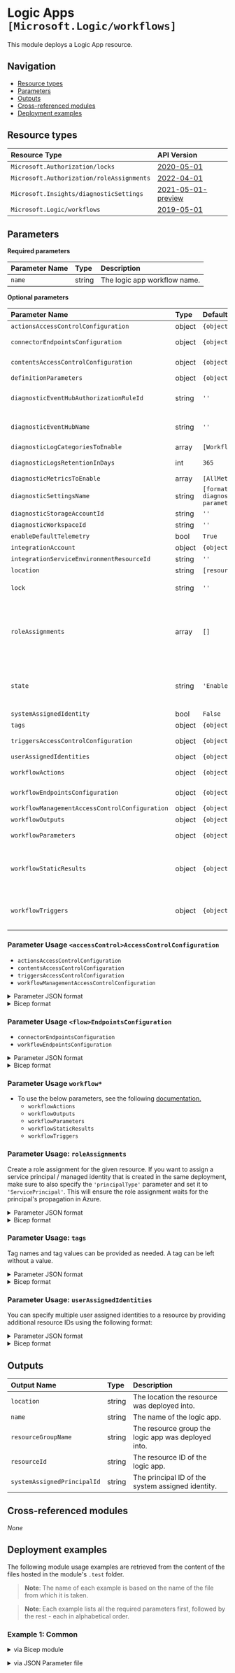 # Logic Apps `[Microsoft.Logic/workflows]`

This module deploys a Logic App resource.

## Navigation

- [Resource types](#Resource-types)
- [Parameters](#Parameters)
- [Outputs](#Outputs)
- [Cross-referenced modules](#Cross-referenced-modules)
- [Deployment examples](#Deployment-examples)

## Resource types

| Resource Type | API Version |
| :-- | :-- |
| `Microsoft.Authorization/locks` | [2020-05-01](https://docs.microsoft.com/en-us/azure/templates/Microsoft.Authorization/2020-05-01/locks) |
| `Microsoft.Authorization/roleAssignments` | [2022-04-01](https://docs.microsoft.com/en-us/azure/templates/Microsoft.Authorization/2022-04-01/roleAssignments) |
| `Microsoft.Insights/diagnosticSettings` | [2021-05-01-preview](https://docs.microsoft.com/en-us/azure/templates/Microsoft.Insights/2021-05-01-preview/diagnosticSettings) |
| `Microsoft.Logic/workflows` | [2019-05-01](https://docs.microsoft.com/en-us/azure/templates/Microsoft.Logic/2019-05-01/workflows) |

## Parameters

**Required parameters**

| Parameter Name | Type | Description |
| :-- | :-- | :-- |
| `name` | string | The logic app workflow name. |

**Optional parameters**

| Parameter Name | Type | Default Value | Allowed Values | Description |
| :-- | :-- | :-- | :-- | :-- |
| `actionsAccessControlConfiguration` | object | `{object}` |  | The access control configuration for workflow actions. |
| `connectorEndpointsConfiguration` | object | `{object}` |  | The endpoints configuration:  Access endpoint and outgoing IP addresses for the connector. |
| `contentsAccessControlConfiguration` | object | `{object}` |  | The access control configuration for accessing workflow run contents. |
| `definitionParameters` | object | `{object}` |  | Parameters for the definition template. |
| `diagnosticEventHubAuthorizationRuleId` | string | `''` |  | Resource ID of the diagnostic event hub authorization rule for the Event Hubs namespace in which the event hub should be created or streamed to. |
| `diagnosticEventHubName` | string | `''` |  | Name of the diagnostic event hub within the namespace to which logs are streamed. Without this, an event hub is created for each log category. |
| `diagnosticLogCategoriesToEnable` | array | `[WorkflowRuntime]` | `[WorkflowRuntime]` | The name of logs that will be streamed. |
| `diagnosticLogsRetentionInDays` | int | `365` |  | Specifies the number of days that logs will be kept for; a value of 0 will retain data indefinitely. |
| `diagnosticMetricsToEnable` | array | `[AllMetrics]` | `[AllMetrics]` | The name of metrics that will be streamed. |
| `diagnosticSettingsName` | string | `[format('{0}-diagnosticSettings', parameters('name'))]` |  | The name of the diagnostic setting, if deployed. |
| `diagnosticStorageAccountId` | string | `''` |  | Resource ID of the diagnostic storage account. |
| `diagnosticWorkspaceId` | string | `''` |  | Resource ID of the diagnostic log analytics workspace. |
| `enableDefaultTelemetry` | bool | `True` |  | Enable telemetry via a Globally Unique Identifier (GUID). |
| `integrationAccount` | object | `{object}` |  | The integration account. |
| `integrationServiceEnvironmentResourceId` | string | `''` |  | The integration service environment Id. |
| `location` | string | `[resourceGroup().location]` |  | Location for all resources. |
| `lock` | string | `''` | `['', CanNotDelete, ReadOnly]` | Specify the type of lock. |
| `roleAssignments` | array | `[]` |  | Array of role assignment objects that contain the 'roleDefinitionIdOrName' and 'principalId' to define RBAC role assignments on this resource. In the roleDefinitionIdOrName attribute, you can provide either the display name of the role definition, or its fully qualified ID in the following format: '/providers/Microsoft.Authorization/roleDefinitions/c2f4ef07-c644-48eb-af81-4b1b4947fb11'. |
| `state` | string | `'Enabled'` | `[Completed, Deleted, Disabled, Enabled, NotSpecified, Suspended]` | The state. - NotSpecified, Completed, Enabled, Disabled, Deleted, Suspended. |
| `systemAssignedIdentity` | bool | `False` |  | Enables system assigned managed identity on the resource. |
| `tags` | object | `{object}` |  | Tags of the resource. |
| `triggersAccessControlConfiguration` | object | `{object}` |  | The access control configuration for invoking workflow triggers. |
| `userAssignedIdentities` | object | `{object}` |  | The ID(s) to assign to the resource. |
| `workflowActions` | object | `{object}` |  | The definitions for one or more actions to execute at workflow runtime. |
| `workflowEndpointsConfiguration` | object | `{object}` |  | The endpoints configuration:  Access endpoint and outgoing IP addresses for the workflow. |
| `workflowManagementAccessControlConfiguration` | object | `{object}` |  | The access control configuration for workflow management. |
| `workflowOutputs` | object | `{object}` |  | The definitions for the outputs to return from a workflow run. |
| `workflowParameters` | object | `{object}` |  | The definitions for one or more parameters that pass the values to use at your logic app's runtime. |
| `workflowStaticResults` | object | `{object}` |  | The definitions for one or more static results returned by actions as mock outputs when static results are enabled on those actions. In each action definition, the runtimeConfiguration.staticResult.name attribute references the corresponding definition inside staticResults. |
| `workflowTriggers` | object | `{object}` |  | The definitions for one or more triggers that instantiate your workflow. You can define more than one trigger, but only with the Workflow Definition Language, not visually through the Logic Apps Designer. |


### Parameter Usage `<accessControl>AccessControlConfiguration`

- `actionsAccessControlConfiguration`
- `contentsAccessControlConfiguration`
- `triggersAccessControlConfiguration`
- `workflowManagementAccessControlConfiguration`

<details>

<summary>Parameter JSON format</summary>

```json
"<accessControl>AccessControlConfiguration": {
    "value": {
        "allowedCallerIpAddresses": [
            {
                "addressRange": "string"
            }
        ],
        "openAuthenticationPolicies": {
            "policies": {}
        }
    }
}
```

</details>

<details>

<summary>Bicep format</summary>

```bicep
'<accessControl>AccessControlConfiguration': {
    allowedCallerIpAddresses: [
        {
            addressRange: 'string'
        }
    ]
    openAuthenticationPolicies: {
        policies: {}
    }
}
```

</details>
<p>

### Parameter Usage `<flow>EndpointsConfiguration`

- `connectorEndpointsConfiguration`
- `workflowEndpointsConfiguration`

<details>

<summary>Parameter JSON format</summary>

```json
"<flow>EndpointsConfiguration": {
    "value": {
        "outgoingIpAddresses": [
            {
                "address": "string"
            }
        ],
            "accessEndpointIpAddresses": [
            {
                "address": "string"
            }
        ]
    }
}
```

</details>

<details>

<summary>Bicep format</summary>

```bicep
'<flow>EndpointsConfiguration': {
    outgoingIpAddresses: [
        {
            address: 'string'
        }
    ]
    accessEndpointIpAddresses: [
        {
            address: 'string'
        }
    ]
}
```

</details>
<p>

### Parameter Usage `workflow*`

- To use the below parameters, see the following [documentation.](https://docs.microsoft.com/en-us/azure/logic-apps/logic-apps-workflow-definition-language)
  - `workflowActions`
  - `workflowOutputs`
  - `workflowParameters`
  - `workflowStaticResults`
  - `workflowTriggers`

### Parameter Usage: `roleAssignments`

Create a role assignment for the given resource. If you want to assign a service principal / managed identity that is created in the same deployment, make sure to also specify the `'principalType'` parameter and set it to `'ServicePrincipal'`. This will ensure the role assignment waits for the principal's propagation in Azure.

<details>

<summary>Parameter JSON format</summary>

```json
"roleAssignments": {
    "value": [
        {
            "roleDefinitionIdOrName": "Reader",
            "description": "Reader Role Assignment",
            "principalIds": [
                "12345678-1234-1234-1234-123456789012", // object 1
                "78945612-1234-1234-1234-123456789012" // object 2
            ]
        },
        {
            "roleDefinitionIdOrName": "/providers/Microsoft.Authorization/roleDefinitions/c2f4ef07-c644-48eb-af81-4b1b4947fb11",
            "principalIds": [
                "12345678-1234-1234-1234-123456789012" // object 1
            ],
            "principalType": "ServicePrincipal"
        }
    ]
}
```

</details>

<details>

<summary>Bicep format</summary>

```bicep
roleAssignments: [
    {
        roleDefinitionIdOrName: 'Reader'
        description: 'Reader Role Assignment'
        principalIds: [
            '12345678-1234-1234-1234-123456789012' // object 1
            '78945612-1234-1234-1234-123456789012' // object 2
        ]
    }
    {
        roleDefinitionIdOrName: '/providers/Microsoft.Authorization/roleDefinitions/c2f4ef07-c644-48eb-af81-4b1b4947fb11'
        principalIds: [
            '12345678-1234-1234-1234-123456789012' // object 1
        ]
        principalType: 'ServicePrincipal'
    }
]
```

</details>
<p>

### Parameter Usage: `tags`

Tag names and tag values can be provided as needed. A tag can be left without a value.

<details>

<summary>Parameter JSON format</summary>

```json
"tags": {
    "value": {
        "Environment": "Non-Prod",
        "Contact": "test.user@testcompany.com",
        "PurchaseOrder": "1234",
        "CostCenter": "7890",
        "ServiceName": "DeploymentValidation",
        "Role": "DeploymentValidation"
    }
}
```

</details>

<details>

<summary>Bicep format</summary>

```bicep
tags: {
    Environment: 'Non-Prod'
    Contact: 'test.user@testcompany.com'
    PurchaseOrder: '1234'
    CostCenter: '7890'
    ServiceName: 'DeploymentValidation'
    Role: 'DeploymentValidation'
}
```

</details>
<p>

### Parameter Usage: `userAssignedIdentities`

You can specify multiple user assigned identities to a resource by providing additional resource IDs using the following format:

<details>

<summary>Parameter JSON format</summary>

```json
"userAssignedIdentities": {
    "value": {
        "/subscriptions/<<subscriptionId>>/resourcegroups/validation-rg/providers/Microsoft.ManagedIdentity/userAssignedIdentities/adp-sxx-az-msi-x-001": {},
        "/subscriptions/<<subscriptionId>>/resourcegroups/validation-rg/providers/Microsoft.ManagedIdentity/userAssignedIdentities/adp-sxx-az-msi-x-002": {}
    }
}
```

</details>

<details>

<summary>Bicep format</summary>

```bicep
userAssignedIdentities: {
    '/subscriptions/<<subscriptionId>>/resourcegroups/validation-rg/providers/Microsoft.ManagedIdentity/userAssignedIdentities/adp-sxx-az-msi-x-001': {}
    '/subscriptions/<<subscriptionId>>/resourcegroups/validation-rg/providers/Microsoft.ManagedIdentity/userAssignedIdentities/adp-sxx-az-msi-x-002': {}
}
```

</details>
<p>

## Outputs

| Output Name | Type | Description |
| :-- | :-- | :-- |
| `location` | string | The location the resource was deployed into. |
| `name` | string | The name of the logic app. |
| `resourceGroupName` | string | The resource group the logic app was deployed into. |
| `resourceId` | string | The resource ID of the logic app. |
| `systemAssignedPrincipalId` | string | The principal ID of the system assigned identity. |

## Cross-referenced modules

_None_

## Deployment examples

The following module usage examples are retrieved from the content of the files hosted in the module's `.test` folder.
   >**Note**: The name of each example is based on the name of the file from which it is taken.

   >**Note**: Each example lists all the required parameters first, followed by the rest - each in alphabetical order.

<h3>Example 1: Common</h3>

<details>

<summary>via Bicep module</summary>

```bicep
module workflows './Microsoft.Logic/workflows/deploy.bicep' = {
  name: '${uniqueString(deployment().name)}-test-lwcom'
  params: {
    // Required parameters
    name: '<<namePrefix>>lwcom001'
    // Non-required parameters
    diagnosticEventHubAuthorizationRuleId: '<diagnosticEventHubAuthorizationRuleId>'
    diagnosticEventHubName: '<diagnosticEventHubName>'
    diagnosticLogsRetentionInDays: 7
    diagnosticStorageAccountId: '<diagnosticStorageAccountId>'
    diagnosticWorkspaceId: '<diagnosticWorkspaceId>'
    enableDefaultTelemetry: '<enableDefaultTelemetry>'
    lock: 'CanNotDelete'
    roleAssignments: [
      {
        principalIds: [
          '<managedIdentityPrincipalId>'
        ]
        principalType: 'ServicePrincipal'
        roleDefinitionIdOrName: 'Reader'
      }
    ]
    tags: {
      Environment: 'Non-Prod'
      Role: 'DeploymentValidation'
    }
    userAssignedIdentities: {
      '<managedIdentityResourceId>': {}
    }
    workflowActions: {
      HTTP: {
        inputs: {
          body: {
            BeginPeakTime: '<BeginPeakTime>'
            EndPeakTime: '<EndPeakTime>'
            HostPoolName: '<HostPoolName>'
            LAWorkspaceName: '<LAWorkspaceName>'
            LimitSecondsToForceLogOffUser: '<LimitSecondsToForceLogOffUser>'
            LogOffMessageBody: '<LogOffMessageBody>'
            LogOffMessageTitle: '<LogOffMessageTitle>'
            MinimumNumberOfRDSH: 1
            ResourceGroupName: '<ResourceGroupName>'
            SessionThresholdPerCPU: 1
            UtcOffset: '<UtcOffset>'
          }
          method: 'POST'
          uri: 'https://testStringForValidation.com'
        }
        type: 'Http'
      }
    }
    workflowTriggers: {
      Recurrence: {
        recurrence: {
          frequency: 'Minute'
          interval: 15
        }
        type: 'Recurrence'
      }
    }
  }
}
```

</details>
<p>

<details>

<summary>via JSON Parameter file</summary>

```json
{
  "$schema": "https://schema.management.azure.com/schemas/2019-04-01/deploymentParameters.json#",
  "contentVersion": "1.0.0.0",
  "parameters": {
    // Required parameters
    "name": {
      "value": "<<namePrefix>>lwcom001"
    },
    // Non-required parameters
    "diagnosticEventHubAuthorizationRuleId": {
      "value": "<diagnosticEventHubAuthorizationRuleId>"
    },
    "diagnosticEventHubName": {
      "value": "<diagnosticEventHubName>"
    },
    "diagnosticLogsRetentionInDays": {
      "value": 7
    },
    "diagnosticStorageAccountId": {
      "value": "<diagnosticStorageAccountId>"
    },
    "diagnosticWorkspaceId": {
      "value": "<diagnosticWorkspaceId>"
    },
    "enableDefaultTelemetry": {
      "value": "<enableDefaultTelemetry>"
    },
    "lock": {
      "value": "CanNotDelete"
    },
    "roleAssignments": {
      "value": [
        {
          "principalIds": [
            "<managedIdentityPrincipalId>"
          ],
          "principalType": "ServicePrincipal",
          "roleDefinitionIdOrName": "Reader"
        }
      ]
    },
    "tags": {
      "value": {
        "Environment": "Non-Prod",
        "Role": "DeploymentValidation"
      }
    },
    "userAssignedIdentities": {
      "value": {
        "<managedIdentityResourceId>": {}
      }
    },
    "workflowActions": {
      "value": {
        "HTTP": {
          "inputs": {
            "body": {
              "BeginPeakTime": "<BeginPeakTime>",
              "EndPeakTime": "<EndPeakTime>",
              "HostPoolName": "<HostPoolName>",
              "LAWorkspaceName": "<LAWorkspaceName>",
              "LimitSecondsToForceLogOffUser": "<LimitSecondsToForceLogOffUser>",
              "LogOffMessageBody": "<LogOffMessageBody>",
              "LogOffMessageTitle": "<LogOffMessageTitle>",
              "MinimumNumberOfRDSH": 1,
              "ResourceGroupName": "<ResourceGroupName>",
              "SessionThresholdPerCPU": 1,
              "UtcOffset": "<UtcOffset>"
            },
            "method": "POST",
            "uri": "https://testStringForValidation.com"
          },
          "type": "Http"
        }
      }
    },
    "workflowTriggers": {
      "value": {
        "Recurrence": {
          "recurrence": {
            "frequency": "Minute",
            "interval": 15
          },
          "type": "Recurrence"
        }
      }
    }
  }
}
```

</details>
<p>
